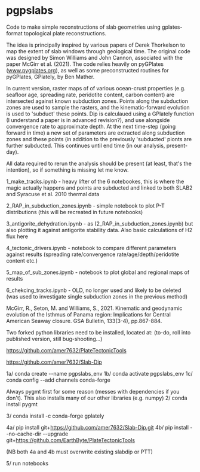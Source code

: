 # pgpslabs

Code to make simple reconstructions of slab geometries using gplates-format topological plate reconstructions. 

The idea is principally inspired by various papers of Derek Thorkelson to map the extent of slab windows through geological time. The original code was designed by Simon Williams and John Cannon, associated with the paper McGirr et al. (2021). The code relies heavily on pyGPlates (www.pygplates.org), as well as some preconstructed routines for pyGPlates, GPlately, by Ben Mather.

In current version, raster maps of of various ocean-crust properties (e.g. seafloor age, spreading rate, peridotite content, carbon content) are intersected against known subduction zones. Points along the subduction zones are used to sample the rasters, and the kinematic-forward evolution is used to 'subduct' these points. Dip is calculaued using a GPlately function (I understand a paper is in advanced revision?), and use alongside convergence rate to approximate depth. At the next time-step (going forward in time) a new set of parameters are extracted along subduction zones and these points (in addition to the previously 'subducted' pionts are further subducted. This continues until end time (in our analysis, present-day).

All data required to rerun the analysis should be present (at least, that's the intention), so if something is missing let me know.

1_make_tracks.ipynb - heavy lifter of the 6 notebookes, this is where the magic actually happens and points are subducted and linked to both SLAB2 and Syracuse et al. 2010 thermal data

2_RAP_in_subduction_zones.ipynb - simple notebook to plot P-T distributions (this will be recreated in future notebooks)

3_antigorite_dehydration.ipynb - as (2_RAP_in_subduction_zones.ipynb) but also plotting it against antigorite stability data. Also basic calculations of H2 flux here

4_tectonic_drivers.ipynb - notebook to compare different parameters against results (spreading rate/convergence rate/age/depth/peridotite content etc.)

5_map_of_sub_zones.ipynb - notebook to plot global and regional maps of results

6_chekcing_tracks.ipynb - OLD, no longer used and likely to be deleted (was used to investigate single subduction zones in the previous method)

McGirr, R., Seton, M. and Williams, S., 2021. Kinematic and geodynamic evolution of the Isthmus of Panama region: Implications for Central American Seaway closure. GSA Bulletin, 133(3-4), pp.867-884.

Two forked python libraries need to be installed, located at: (to-do, roll into published version, still bug-shooting...)

https://github.com/amer7632/PlateTectonicTools

https://github.com/amer7632/Slab-Dip

1a/ conda create --name pgpslabs_env
1b/ conda activate pgpslabs_env
1c/ conda config --add channels conda-forge

Always pygmt first for some reason (messes with dependencies if you don't). This also installs many of our other libraries (e.g. numpy)
2/ conda install pygmt

3/ conda install -c conda-forge gplately

4a/ pip install git+https://github.com/amer7632/Slab-Dip.git
4b/ pip install --no-cache-dir --upgrade git+https://github.com/EarthByte/PlateTectonicTools

(NB both 4a and 4b must overwrite existing slabdip or PTT)

5/ run notebooks
